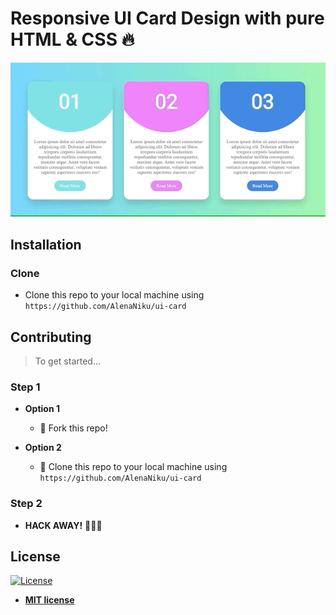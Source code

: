# Responsive UI Card Design with pure **HTML** & **CSS** 🔥

![ui-card](https://github.com/AlenaNiku/ui-card/blob/master/ui-card.gif)

## Installation
### Clone

- Clone this repo to your local machine using `https://github.com/AlenaNiku/ui-card`

## Contributing

> To get started...

### Step 1

- **Option 1**
    - 🍴 Fork this repo!

- **Option 2**
    - 👯 Clone this repo to your local machine using `https://github.com/AlenaNiku/ui-card`

### Step 2

- **HACK AWAY!** 🔨🔨🔨

## License

[![License](http://img.shields.io/:license-mit-blue.svg?style=flat-square)](http://badges.mit-license.org)

- **[MIT license](http://opensource.org/licenses/mit-license.php)**
